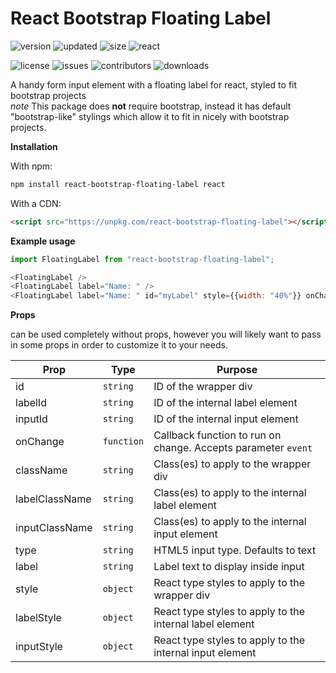 # React Bootstrap Floating Label

![version](https://img.shields.io/npm/v/react-bootstrap-floating-label?style=for-the-badge)
![updated](https://img.shields.io/github/last-commit/brennanwilkes/react-bootstrap-floating-label?style=for-the-badge)
![size](https://img.shields.io/bundlephobia/minzip/react-bootstrap-floating-label?style=for-the-badge)
![react](https://img.shields.io/github/package-json/dependency-version/brennanwilkes/react-bootstrap-floating-label/dev/react?color=black&style=for-the-badge)

![license](https://img.shields.io/github/license/brennanwilkes/react-bootstrap-floating-label?style=for-the-badge)
![issues](https://img.shields.io/github/issues/brennanwilkes/react-bootstrap-floating-label?style=for-the-badge)
![contributors](https://img.shields.io/github/contributors/brennanwilkes/react-bootstrap-floating-label?style=for-the-badge)
![downloads](https://img.shields.io/npm/dt/react-bootstrap-floating-label?style=for-the-badge)

A handy form input element with a floating label for react, styled to fit bootstrap projects  
*note* This package does **not** require bootstrap, instead it has default "bootstrap-like" stylings which allow it to fit in nicely with bootstrap projects.

**Installation**

With npm:
```sh
npm install react-bootstrap-floating-label react
```

With a CDN:
```html
<script src="https://unpkg.com/react-bootstrap-floating-label"></script>
```

**Example usage**
```js
import FloatingLabel from "react-bootstrap-floating-label";

<FloatingLabel />
<FloatingLabel label="Name: " />
<FloatingLabel label="Name: " id="myLabel" style={{width: "40%"}} onChange={{event => console.log(event.target.value) }} />
```

**Props**

<FloatingLabel /> can be used completely without props, however you will likely want to pass in some props in order to customize it to your needs.

| Prop           | Type       | Purpose                                                       |
| -------------- | ---------- | ------------------------------------------------------------- |
| id             | `string`   | ID of the wrapper div                                         |
| labelId        | `string`   | ID of the internal label element                              |
| inputId        | `string`   | ID of the internal input element                              |
| onChange       | `function` | Callback function to run on change. Accepts parameter `event` |
| className      | `string`   | Class(es) to apply to the wrapper div                         |
| labelClassName | `string`   | Class(es) to apply to the internal label element              |
| inputClassName | `string`   | Class(es) to apply to the internal input element              |
| type           | `string`   | HTML5 input type. Defaults to text                            |
| label          | `string`   | Label text to display inside input                            |
| style          | `object`   | React type styles to apply to the wrapper div                 |
| labelStyle     | `object`   | React type styles to apply to the internal label element      |
| inputStyle     | `object`   | React type styles to apply to the internal input element      |
